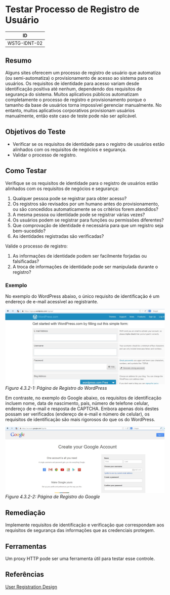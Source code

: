 # Testar Processo de Registro de Usuário

|ID          |
|------------|
|WSTG-IDNT-02|

## Resumo

Alguns sites oferecem um processo de registro de usuário que automatiza (ou semi-automatiza) o provisionamento de acesso ao sistema para os usuários. Os requisitos de identidade para acesso variam desde identificação positiva até nenhum, dependendo dos requisitos de segurança do sistema. Muitos aplicativos públicos automatizam completamente o processo de registro e provisionamento porque o tamanho da base de usuários torna impossível gerenciar manualmente. No entanto, muitos aplicativos corporativos provisionam usuários manualmente, então este caso de teste pode não ser aplicável.

## Objetivos do Teste

- Verificar se os requisitos de identidade para o registro de usuários estão alinhados com os requisitos de negócios e segurança.
- Validar o processo de registro.

## Como Testar

Verifique se os requisitos de identidade para o registro de usuários estão alinhados com os requisitos de negócios e segurança:

1. Qualquer pessoa pode se registrar para obter acesso?
2. Os registros são revisados por um humano antes do provisionamento, ou são concedidos automaticamente se os critérios forem atendidos?
3. A mesma pessoa ou identidade pode se registrar várias vezes?
4. Os usuários podem se registrar para funções ou permissões diferentes?
5. Que comprovação de identidade é necessária para que um registro seja bem-sucedido?
6. As identidades registradas são verificadas?

Valide o processo de registro:

1. As informações de identidade podem ser facilmente forjadas ou falsificadas?
2. A troca de informações de identidade pode ser manipulada durante o registro?

### Exemplo

No exemplo do WordPress abaixo, o único requisito de identificação é um endereço de e-mail acessível ao registrante.

![Página de Registro do WordPress](images/Wordpress_registration_page.jpg)\
*Figura 4.3.2-1: Página de Registro do WordPress*

Em contraste, no exemplo do Google abaixo, os requisitos de identificação incluem nome, data de nascimento, país, número de telefone celular, endereço de e-mail e resposta de CAPTCHA. Embora apenas dois destes possam ser verificados (endereço de e-mail e número de celular), os requisitos de identificação são mais rigorosos do que os do WordPress.

![Página de Registro do Google](images/Google_registration_page.jpg)\
*Figura 4.3.2-2: Página de Registro do Google*

## Remediação

Implemente requisitos de identificação e verificação que correspondam aos requisitos de segurança das informações que as credenciais protegem.

## Ferramentas

Um proxy HTTP pode ser uma ferramenta útil para testar esse controle.

## Referências

[User Registration Design](https://mashable.com/2011/06/09/user-registration-design/)